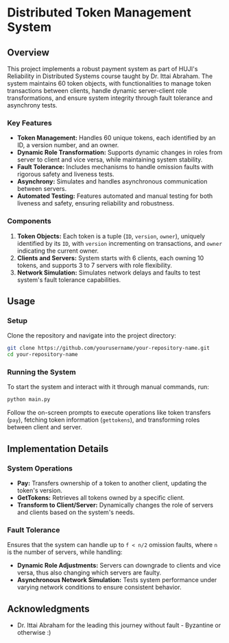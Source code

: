 # Distributed Token Management System

## Overview

This project implements a robust payment system as part of HUJI's Reliability in Distributed Systems course taught by Dr. Ittai Abraham. The system maintains 60 token objects, with functionalities to manage token transactions between clients, handle dynamic server-client role transformations, and ensure system integrity through fault tolerance and asynchrony tests.

### Key Features

- **Token Management:** Handles 60 unique tokens, each identified by an ID, a version number, and an owner.
- **Dynamic Role Transformation:** Supports dynamic changes in roles from server to client and vice versa, while maintaining system stability.
- **Fault Tolerance:** Includes mechanisms to handle omission faults with rigorous safety and liveness tests.
- **Asynchrony:** Simulates and handles asynchronous communication between servers.
- **Automated Testing:** Features automated and manual testing for both liveness and safety, ensuring reliability and robustness.

### Components

1. **Token Objects:** Each token is a tuple (`ID`, `version`, `owner`), uniquely identified by its `ID`, with `version` incrementing on transactions, and `owner` indicating the current owner.
2. **Clients and Servers:** System starts with 6 clients, each owning 10 tokens, and supports 3 to 7 servers with role flexibility.
3. **Network Simulation:** Simulates network delays and faults to test system's fault tolerance capabilities.

## Usage

### Setup

Clone the repository and navigate into the project directory:

```bash
git clone https://github.com/yourusername/your-repository-name.git
cd your-repository-name
```

### Running the System

To start the system and interact with it through manual commands, run:

```bash
python main.py
```

Follow the on-screen prompts to execute operations like token transfers (`pay`), fetching token information (`gettokens`), and transforming roles between client and server.

## Implementation Details

### System Operations

- **Pay:** Transfers ownership of a token to another client, updating the token's version.
- **GetTokens:** Retrieves all tokens owned by a specific client.
- **Transform to Client/Server:** Dynamically changes the role of servers and clients based on the system's needs.

### Fault Tolerance

Ensures that the system can handle up to `f < n/2` omission faults, where `n` is the number of servers, while handling:

- **Dynamic Role Adjustments:** Servers can downgrade to clients and vice versa, thus also changing which servers are faulty.
- **Asynchronous Network Simulation:** Tests system performance under varying network conditions to ensure consistent behavior.


## Acknowledgments

- Dr. Ittai Abraham for the leading this journey without fault - Byzantine or otherwise :)
